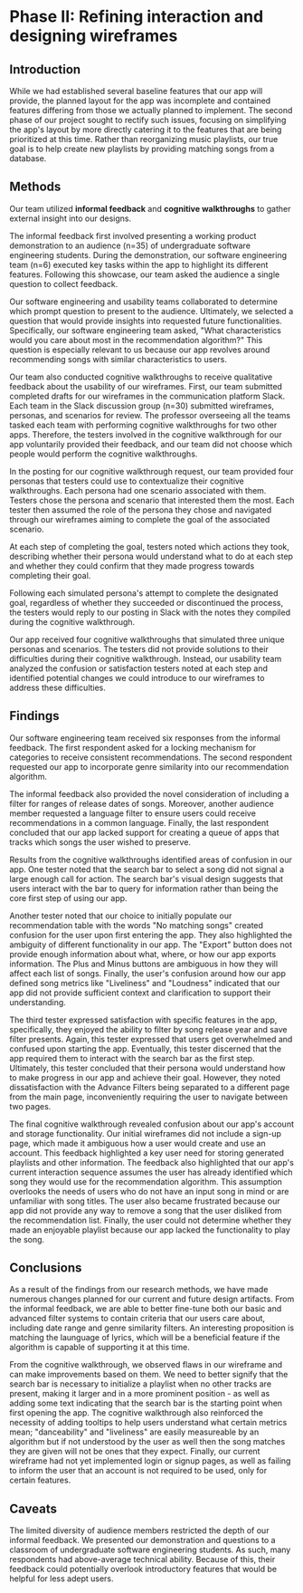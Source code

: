 # Phase II: Refining interaction and designing wireframes

## Introduction

While we had established several baseline features that our app will provide, the planned layout for the app was incomplete and contained features differing from those we actually planned to implement. The second phase of our project sought to rectify such issues, focusing on simplifying the app's layout by more directly catering it to the features that are being prioritized at this time. Rather than reorganizing music playlists, our true goal is to help create new playlists by providing matching songs from a database.

## Methods

<!-- !!! Describe research methods you used to discover new insights, which explains the purpose of each. Provide enough detail that someone would be able to faithfully reproduce your research. Only include research methods in here, not design documents/techniques/artifacts !!! -->

Our team utilized **informal feedback** and **cognitive walkthroughs** to gather external insight into our designs.

The informal feedback first involved presenting a working product demonstration to an audience (n=35) of undergraduate software engineering students. During the demonstration, our software engineering team (n=6) executed key tasks within the app to highlight its different features. Following this showcase, our team asked the audience a single question to collect feedback.

Our software engineering and usability teams collaborated to determine which prompt question to present to the audience. Ultimately, we selected a question that would provide insights into requested future functionalities. Specifically, our software engineering team asked, "What characteristics would you care about most in the recommendation algorithm?" This question is especially relevant to us because our app revolves around recommending songs with similar characteristics to users.

Our team also conducted cognitive walkthroughs to receive qualitative feedback about the usability of our wireframes. First, our team submitted completed drafts for our wireframes in the communication platform Slack. Each team in the Slack discussion group (n=30) submitted wireframes, personas, and scenarios for review. The professor overseeing all the teams tasked each team with performing cognitive walkthroughs for two other apps. Therefore, the testers involved in the cognitive walkthrough for our app voluntarily provided their feedback, and our team did not choose which people would perform the cognitive walkthroughs.

In the posting for our cognitive walkthrough request, our team provided four personas that testers could use to contextualize their cognitive walkthroughs. Each persona had one scenario associated with them. Testers chose the persona and scenario that interested them the most. Each tester then assumed the role of the persona they chose and navigated through our wireframes aiming to complete the goal of the associated scenario.

At each step of completing the goal, testers noted which actions they took, describing whether their persona would understand what to do at each step and whether they could confirm that they made progress towards completing their goal.

Following each simulated persona's attempt to complete the designated goal, regardless of whether they succeeded or discontinued the process, the testers would reply to our posting in Slack with the notes they compiled during the cognitive walkthrough.

Our app received four cognitive walkthroughs that simulated three unique personas and scenarios. The testers did not provide solutions to their difficulties during their cognitive walkthrough. Instead, our usability team analyzed the confusion or satisfaction testers noted at each step and identified potential changes we could introduce to our wireframes to address these difficulties.

## Findings

Our software engineering team received six responses from the informal feedback. The first respondent asked for a locking mechanism for categories to receive consistent recommendations. The second respondent requested our app to incorporate genre similarity into our recommendation algorithm.

The informal feedback also provided the novel consideration of including a filter for ranges of release dates of songs. Moreover, another audience member requested a language filter to ensure users could receive recommendations in a common language. Finally, the last respondent concluded that our app lacked support for creating a queue of apps that tracks which songs the user wished to preserve.

Results from the cognitive walkthroughs identified areas of confusion in our app. One tester noted that the search bar to select a song did not signal a large enough call for action. The search bar's visual design suggests that users interact with the bar to query for information rather than being the core first step of using our app.

Another tester noted that our choice to initially populate our recommendation table with the words "No matching songs" created confusion for the user upon first entering the app. They also highlighted the ambiguity of different functionality in our app. The "Export" button does not provide enough information about what, where, or how our app exports information. The Plus and Minus buttons are ambiguous in how they will affect each list of songs. Finally, the user's confusion around how our app defined song metrics like "Liveliness" and "Loudness" indicated that our app did not provide sufficient context and clarification to support their understanding.

The third tester expressed satisfaction with specific features in the app, specifically, they enjoyed the ability to filter by song release year and save filter presents. Again, this tester expressed that users get overwhelmed and confused upon starting the app. Eventually, this tester discerned that the app required them to interact with the search bar as the first step. Ultimately, this tester concluded that their persona would understand how to make progress in our app and achieve their goal. However, they noted dissatisfaction with the Advance Filters being separated to a different page from the main page, inconveniently requiring the user to navigate between two pages.

The final cognitive walkthrough revealed confusion about our app's account and storage functionality. Our initial wireframes did not include a sign-up page, which made it ambiguous how a user would create and use an account. This feedback highlighted a key user need for storing generated playlists and other information. The feedback also highlighted that our app's current interaction sequence assumes the user has already identified which song they would use for the recommendation algorithm. This assumption overlooks the needs of users who do not have an input song in mind or are unfamiliar with song titles. The user also became frustrated because our app did not provide any way to remove a song that the user disliked from the recommendation list. Finally, the user could not determine whether they made an enjoyable playlist because our app lacked the functionality to play the song.

<!-- !!! For each research method, detail each of the findings to clarify new discoveries of users' needs !!! -->

## Conclusions

As a result of the findings from our research methods, we have made numerous changes planned for our current and future design artifacts. From the informal feedback, we are able to better fine-tune both our basic and advanced filter systems to contain criteria that our users care about, including date range and genre similarity filters. An interesting proposition is matching the launguage of lyrics, which will be a beneficial feature if the algorithm is capable of supporting it at this time.

From the cognitive walkthrough, we observed flaws in our wireframe and can make improvements based on them. We need to better signify that the search bar is necessary to initialize a playlist when no other tracks are present, making it larger and in a more prominent position - as well as adding some text indicating that the search bar is the starting point when first opening the app. The cognitive walkthrough also reinforced the necessity of adding tooltips to help users understand what certain metrics mean; "danceability" and "liveliness" are easily measureable by an algorithm but if not understood by the user as well then the song matches they are given will not be ones that they expect. Finally, our current wireframe had not yet implemented login or signup pages, as well as failing to inform the user that an account is not required to be used, only for certain features.

## Caveats

The limited diversity of audience members restricted the depth of our informal feedback. We presented our demonstration and questions to a classroom of undergraduate software engineering students. As such, many respondents had above-average technical ability. Because of this, their feedback could potentially overlook introductory features that would be helpful for less adept users.

<!-- !!! Considerations and/or limitations to the methods you chose and the findings/conclusions drawn from them. In other words, give warnings if there are limitations to your research such as not being able to find enough users of a particular demographic, the methods not being able to expose certain information, assumptions you made, etc. !!! -->
